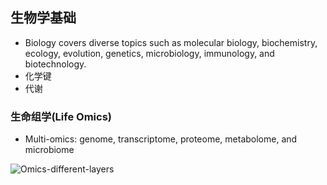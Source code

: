 ## 生物学基础

* Biology covers diverse topics such as molecular biology, biochemistry, ecology, evolution, genetics, microbiology, immunology, and biotechnology.
* 化学键
* 代谢

### 生命组学(Life Omics) 

* Multi-omics: genome, transcriptome, proteome, metabolome, and microbiome

![Omics-different-layers](https://raw.githubusercontent.com/adong77/bigbook/master/imageBed/Omics_differentLayers.gif)